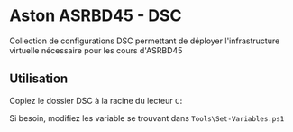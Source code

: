 # Aston ASRBD45 - DSC
Collection de configurations DSC permettant de déployer l'infrastructure virtuelle nécessaire pour les cours d'ASRBD45

## Utilisation

Copiez le dossier DSC à la racine du lecteur ``C:``

Si besoin, modifiez les variable se trouvant dans ```Tools\Set-Variables.ps1```
